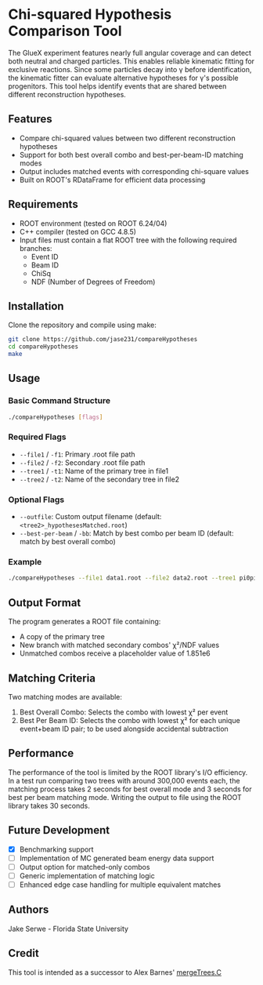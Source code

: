 # Chi-squared Hypothesis Comparison Tool

The GlueX experiment features nearly full angular coverage and can detect both neutral and charged particles. This enables reliable kinematic fitting for exclusive reactions. Since some particles decay into γ before identification, the kinematic fitter can evaluate alternative hypotheses for γ's possible progenitors. This tool helps identify events that are shared between different reconstruction hypotheses.

## Features

- Compare chi-squared values between two different reconstruction hypotheses
- Support for both best overall combo and best-per-beam-ID matching modes
- Output includes matched events with corresponding chi-square values
- Built on ROOT's RDataFrame for efficient data processing

## Requirements

- ROOT environment (tested on ROOT 6.24/04)
- C++ compiler (tested on GCC 4.8.5)
- Input files must contain a flat ROOT tree with the following required branches:
  - Event ID
  - Beam ID
  - ChiSq
  - NDF (Number of Degrees of Freedom)

## Installation

Clone the repository and compile using make:

```bash
git clone https://github.com/jase231/compareHypotheses
cd compareHypotheses
make
```

## Usage

### Basic Command Structure

```bash
./compareHypotheses [flags]
```


### Required Flags

- `--file1` / `-f1`: Primary .root file path
- `--file2` / `-f2`: Secondary .root file path
- `--tree1` / `-t1`: Name of the primary tree in file1
- `--tree2` / `-t2`: Name of the secondary tree in file2

### Optional Flags

- `--outfile`: Custom output filename (default: `<tree2>_hypothesesMatched.root`)
- `--best-per-beam` / `-bb`: Match by best combo per beam ID (default: match by best overall combo)

### Example

```bash
./compareHypotheses --file1 data1.root --file2 data2.root --tree1 pi0pippieta --tree2 pi0pippim --outfile results.root
```

## Output Format

The program generates a ROOT file containing:
- A copy of the primary tree
- New branch with matched secondary combos' χ²/NDF values
- Unmatched combos receive a placeholder value of 1.851e6

## Matching Criteria

Two matching modes are available:
1. Best Overall Combo: Selects the combo with lowest χ² per event
2. Best Per Beam ID: Selects the combo with lowest χ² for each unique event+beam ID pair; to be used alongside accidental subtraction

## Performance
The performance of the tool is limited by the ROOT library's I/O efficiency. In a test run comparing two trees with around 300,000 events each, the matching process takes 2 seconds for best overall mode and 3 seconds for best per beam matching mode. Writing the output to file using the ROOT library takes 30 seconds.

## Future Development

- [X] Benchmarking support
- [ ] Implementation of MC generated beam energy data support
- [ ] Output option for matched-only combos
- [ ] Generic implementation of matching logic
- [ ] Enhanced edge case handling for multiple equivalent matches

## Authors

Jake Serwe - Florida State University

## Credit

This tool is intended as a successor to Alex Barnes' [mergeTrees.C](https://github.com/JeffersonLab/halld_recon/tree/2ae9aa0b7569f847c54d5714af3139ec53f87e3c/src/programs/Utilities/mergeTrees)
